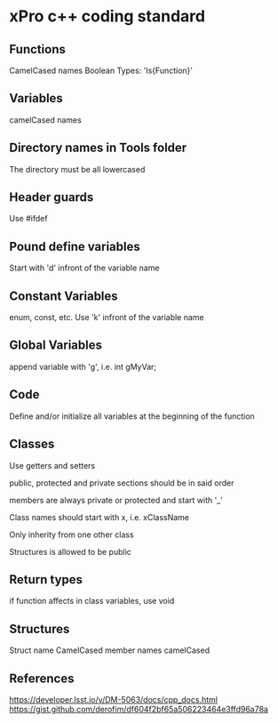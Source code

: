 # xPro c++ coding standard

## Functions
CamelCased names
Boolean Types: 'Is{Function}'

## Variables
camelCased names

## Directory names in Tools folder
The directory must be all lowercased 

## Header guards
Use #ifdef

## Pound define variables
Start with 'd' infront of the variable name 

## Constant Variables
enum, const, etc.  Use 'k' infront of the variable name 

## Global Variables
append variable with 'g', i.e. int gMyVar;

## Code
Define and/or initialize all variables at the beginning of the function

## Classes
Use getters and setters 

public, protected and private sections should be in said order 

members are always private or protected and start with '_' 

Class names should start with x, i.e. xClassName

Only inherity from one other class

Structures is allowed to be public

## Return types
if function affects in class variables, use void

## Structures
Struct name CamelCased
member names camelCased

## References
https://developer.lsst.io/v/DM-5063/docs/cpp_docs.html
https://gist.github.com/derofim/df604f2bf65a506223464e3ffd96a78a 